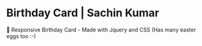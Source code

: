# Birthday Card | Sachin Kumar
🎂 Responsive Birthday Card - Made with Jquery and CSS (Has many easter eggs too :-)
